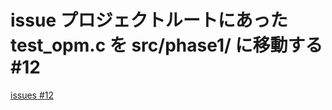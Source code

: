 # issue プロジェクトルートにあったtest_opm.c を src/phase1/ に移動する #12
[issues #12](https://github.com/cat2151/ym2151-zig-cc/issues/12)



